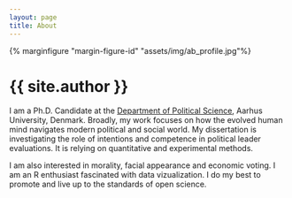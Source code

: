 ```yaml
---
layout: page
title: About
---
```


{% marginfigure "margin-figure-id" "assets/img/ab_profile.jpg"%}    

# {{ site.author }}

I am a Ph.D. Candidate at the [Department of Political Science](http://ps.au.dk/en), Aarhus University, Denmark. Broadly, my work focuses on how the evolved human mind navigates modern political and social world. My dissertation is investigating the role of intentions and competence in political leader evaluations. It is relying on quantitative and experimental methods. 

I am also interested in morality, facial appearance and economic voting. I am an R enthusiast fascinated with data vizualization. I do my best to promote and live up to the standards of open science. 


